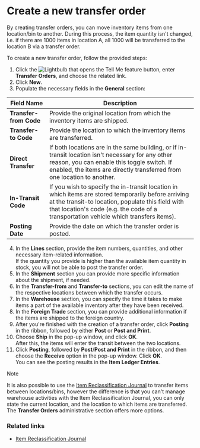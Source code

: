 # Create a new transfer order

By creating transfer orders, you can move inventory items from one location/bin to another. During this process, the item quantity isn't changed, i.e. if there are 1000 items in location A, all 1000 will be transferred to the location B via a transfer order. 

To create a new transfer order, follow the provided steps: 

1. Click the ![Lightbulb that opens the Tell Me feature](../../images/Icons/Lightbulb_icon.png "Tell Me what you want to do") button, enter **Transfer Orders**, and choose the related link.        
2. Click **New**.
3. Populate the necessary fields in the **General** section:
   
| Field Name      | Description |
| ----------- | ----------- |
|  **Transfer-from Code**   | Provide the original location from which the inventory items are shipped.  |
|  **Transfer-to Code**  | Provide the location to which the inventory items are transferred.    |
|  **Direct Transfer**  | If both locations are in the same building, or if in-transit location isn't necessary for any other reason, you can enable this toggle switch. If enabled, the items are directly transferred from one location to another.  |
|  **In-Transit Code**  |  If you wish to specify the in-transit location in which items are stored temporarily before arriving at the transit-to location, populate this field with that location's code (e.g. the code of a transportation vehicle which transfers items). |
| **Posting Date**  | Provide the date on which the transfer order is posted. |

4. In the **Lines** section, provide the item numbers, quantities, and other necessary item-related information.   
   If the quantity you provide is higher than the available item quantity in stock, you will not be able to post the transfer order.
5. In the **Shipment** section you can provide more specific information about the shipment, if needed.
6. In the **Transfer-from** and **Transfer-to** sections, you can edit the name of the respective locations between which the transfer occurs.
7. In the **Warehouse** section, you can specify the time it takes to make items a part of the available inventory after they have been received.
8. In the **Foreign Trade** section, you can provide additional information if the items are shipped to the foreign country. 
9. After you're finished with the creation of a transfer order, click **Posting** in the ribbon, followed by either **Post** or **Post and Print**.
10. Choose **Ship** in the pop-up window, and click **OK**.      
    After this, the items will enter the transit between the two locations. 
11. Click **Posting**, followed by **Post**/**Post and Print** in the ribbon, and then choose the **Receive** option in the pop-up window. Click **OK**.        
    You can see the posting results in the **Item Ledger Entries**.

> [!Note]
> It is also possible to use the [Item Reclassification Journal](reclassify_items.md) to transfer items between locations/bins, however the difference is that you can't manage warehouse activities with the Item Reclassification Journal, you can only state the current location, and the location to which items are transferred. The **Transfer Orders** administrative section offers more options. 

### Related links

- [Item Reclassification Journal](reclassify_items.md)